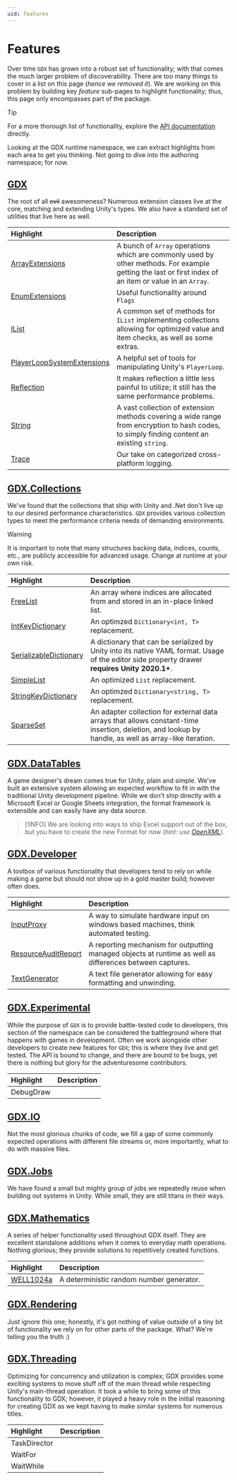 ```yaml
---
uid: features
---
```

# Features

Over time `GDX` has grown into a robust set of functionality; with that comes the much larger problem of discoverability. There are too many things to cover in a list on this page (*hence we removed it*). We are working on this problem by building key *feature* sub-pages to highlight functionality; thus, this page only encompasses part of the package. 

> [!TIP]
> For a more thorough list of functionality, explore the [API documentation](/api/GDX.html) directly.

Looking at the GDX runtime namespace, we can extract highlights from each area to get you thinking. Not going to dive into the authoring namespace; for now.

## [GDX](xref:GDX)

The root of all ~~evil~~ awesomeness? Numerous extension classes live at the core, matching and extending Unity's types. We also have a standard set of utilities that live here as well.

Highlight | Description
:-- | :--
[ArrayExtensions](xref:GDX.ArrayExtensions) | A bunch of `Array` operations which are commonly used by other methods. For example getting the last or first index of an item or value in an `Array`.
[EnumExtensions](xref:GDX.EnumExtensions) | Useful functionality around `Flags`
[IList](xref:GDX.IListExtensions) | A common set of methods for `IList` implementing collections allowing for optimized value and item checks, as well as some extras.
[PlayerLoopSystemExtensions](xref:GDX.PlayerLoopSystemExtensions) | A helpful set of tools for manipulating Unity's `PlayerLoop`.
[Reflection](xref:GDX.Reflection) | It makes reflection a little less painful to utilize; it still has the same performance problems.
[String](xref:GDX.StringExtensions) | A vast collection of extension methods covering a wide range from encryption to hash codes, to simply finding content an existing `string`.
[Trace](xref:GDX.Trace) | Our take on categorized cross-platform logging.

## [GDX.Collections](xref:GDX.Collections)

We've found that the collections that ship with Unity and .Net don't live up to our desired performance characteristics. `GDX` provides various collection types to meet the performance criteria needs of demanding environments. 

> [!WARNING]
> It is important to note that many structures backing data, indices, counts, etc., are publicly accessible for advanced usage. Change at runtime at your own risk.

Highlight | Description
:-- | :--
[FreeList](xref:GDX.Collections.FreeList) | An array where indices are allocated from and stored in an in-place linked list.
[IntKeyDictionary](xref:GDX.Collections.Generic.IntKeyDictionary`1) | An optimzed `Dictionary<int, T>` replacement.
[SerializableDictionary](xref:GDX.Collections.Generic.SerializableDictionary`2) | A dictionary that can be serialized by Unity into its native YAML format. Usage of the editor side property drawer **requires Unity 2020.1+**.
[SimpleList](xref:GDX.Collections.Generic.SimpleList`1) | An optimized `List` replacement.
[StringKeyDictionary](xref:GDX.Collections.Generic.StringKeyDictionary`1) | An optimzed `Dictionary<string, T>` replacement.
[SparseSet](xref:GDX.Collections.SparseSet) | An adapter collection for external data arrays that allows constant-time insertion, deletion, and lookup by handle, as well as array-like iteration.

## [GDX.DataTables](xref:GDX.DataTables)

A game designer's dream comes true for Unity, plain and simple. We've built an extensive system allowing an expected workflow to fit in with the traditional Unity development pipeline. While we don't ship directly with a Microsoft Excel or Google Sheets integration, the format framework is extensible and can easily have any data source.

> [!INFO]
> We are looking into ways to ship Excel support out of the box, but you have to create the new Format for now (*hint: use [OpenXML](https://github.com/dotnet/Open-XML-SDK)*).

## [GDX.Developer](xref:GDX.Developer)

A toolbox of various functionality that developers tend to rely on while making a game but should not show up in a gold master build; however often does.

Highlight | Description
:-- | :--
[InputProxy](xref:GDX.Developer.InputProxy) | A way to simulate hardware input on windows based machines, think automated testing.
[ResourceAuditReport](xref:GDX.Developer.Reports.ResourcesAuditReport) | A reporting mechanism for outputting managed objects at runtime as well as  differences between captures.
[TextGenerator](xref:GDX.Developer.TextGenerator) | A text file generator allowing for easy formatting and unwinding.


## [GDX.Experimental](xref:GDX.Experimental)

While the purpose of `GDX` is to provide battle-tested code to developers, this section of the namespace can be considered the battleground where that happens with games in development. Often we work alongside other developers to create new features for `GDX`; this is where they live and get tested. The API is bound to change, and there are bound to be bugs, yet there is nothing but glory for the adventuresome contributors.

Highlight | Description
:-- | :--
DebugDraw | 

## [GDX.IO](xref:GDX.IO)

Not the most glorious chunks of code, we fill a gap of some commonly expected operations with different file streams or, more importantly, what to do with massive files.

## [GDX.Jobs](xref:GDX.Jobs)

We have found a small but mighty group of jobs we repeatedly reuse when building out systems in Unity. While small, they are still titans in their ways.

## [GDX.Mathematics](xref:GDX.Mathematics)

A series of helper functionality used throughout GDX itself. They are excellent standalone additions when it comes to everyday math operations. Nothing glorious; they provide solutions to repetitively created functions.

Highlight | Description
:-- | :--
[WELL1024a](xref:GDX.Mathematics.Random.WELL1024a) | A deterministic random number generator.

## [GDX.Rendering](xref:GDX.Rendering)

Just ignore this one; honestly, it's got nothing of value outside of a tiny bit of functionality we rely on for other parts of the package. What? We're telling you the truth :)

## [GDX.Threading](xref:GDX.Threading)

Optimizing for concurrency and utilization is complex; GDX provides some exciting systems to move stuff off of the main thread while respecting Unity's main-thread operation. It took a while to bring some of this functionality to GDX; however, it played a heavy role in the initial reasoning for creating GDX as we kept having to make similar systems for numerous titles.

Highlight | Description
:-- | :--
TaskDirector |
WaitFor |
WaitWhile |